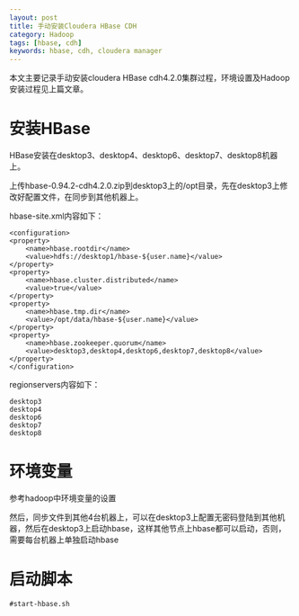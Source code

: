 ```yaml
---
layout: post
title: 手动安装Cloudera HBase CDH
category: Hadoop
tags: [hbase, cdh]
keywords: hbase, cdh, cloudera manager
---
```


本文主要记录手动安装cloudera HBase cdh4.2.0集群过程，环境设置及Hadoop安装过程见上篇文章。

# 安装HBase
HBase安装在desktop3、desktop4、desktop6、desktop7、desktop8机器上。

上传hbase-0.94.2-cdh4.2.0.zip到desktop3上的/opt目录，先在desktop3上修改好配置文件，在同步到其他机器上。

hbase-site.xml内容如下：

	<configuration>
	<property>
		<name>hbase.rootdir</name>
		<value>hdfs://desktop1/hbase-${user.name}</value>
	</property>
	<property>
		<name>hbase.cluster.distributed</name>
		<value>true</value>
	</property>
	<property>
		<name>hbase.tmp.dir</name>
		<value>/opt/data/hbase-${user.name}</value>
	</property>
	<property>
		<name>hbase.zookeeper.quorum</name>
		<value>desktop3,desktop4,desktop6,desktop7,desktop8</value>
	</property>
	</configuration>

regionservers内容如下：

	desktop3
	desktop4
	desktop6
	desktop7
	desktop8

# 环境变量

参考hadoop中环境变量的设置

然后，同步文件到其他4台机器上，可以在desktop3上配置无密码登陆到其他机器，然后在desktop3上启动hbase，这样其他节点上hbase都可以启动，否则，需要每台机器上单独启动hbase

# 启动脚本

	#start-hbase.sh 

